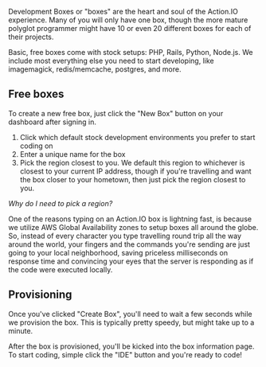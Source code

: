 Development Boxes or "boxes" are the heart and soul of the Action.IO experience. Many of you will only have one box, though the more mature polyglot programmer might have 10 or even 20 different boxes for each of their projects. 

Basic, free boxes come with stock setups: PHP, Rails, Python, Node.js.  We include most everything else you need to start developing, like imagemagick, redis/memcache, postgres, and more. 

## Free boxes 

To create a new free box, just click the "New Box" button on your dashboard after signing in. 

1. Click which default stock development environments you prefer to start coding on
2. Enter a unique name for the box
3. Pick the region closest to you.  We default this region to whichever is closest to your current IP address, though if you're travelling and want the box closer to your hometown, then just pick the region closest to you. 

_Why do I need to pick a region?_

One of the reasons typing on an Action.IO box is lightning fast, is because we utilize AWS Global Availability zones to setup boxes all around the globe. So, instead of every character you type travelling round trip all the way around the world, your fingers and the commands you're sending are just going to your local neighborhood, saving priceless milliseconds on response time and convincing your eyes that the server is responding as if the code were executed locally.  

## Provisioning

Once you've clicked "Create Box", you'll need to wait a few seconds while we provision the box. This is typically pretty speedy, but might take up to a minute.  

After the box is provisioned, you'll be kicked into the box information page.  To start coding, simple click the "IDE" button and you're ready to code!